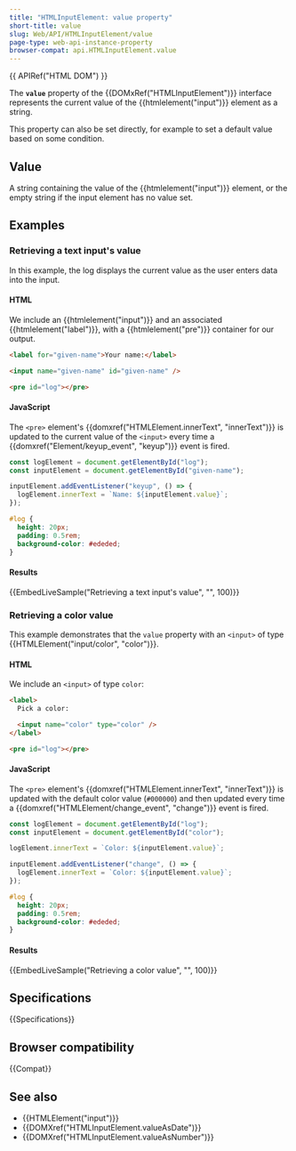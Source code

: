 ```yaml
---
title: "HTMLInputElement: value property"
short-title: value
slug: Web/API/HTMLInputElement/value
page-type: web-api-instance-property
browser-compat: api.HTMLInputElement.value
---
```


{{ APIRef("HTML DOM") }}

The **`value`** property of the {{DOMxRef("HTMLInputElement")}} interface represents the current value of the {{htmlelement("input")}} element as a string.

This property can also be set directly, for example to set a default value based on some condition.

## Value

A string containing the value of the {{htmlelement("input")}} element, or the empty string if the input element has no value set.

## Examples

### Retrieving a text input's value

In this example, the log displays the current value as the user enters data into the input.

#### HTML

We include an {{htmlelement("input")}} and an associated {{htmlelement("label")}}, with a {{htmlelement("pre")}} container for our output.

```html
<label for="given-name">Your name:</label>

<input name="given-name" id="given-name" />

<pre id="log"></pre>
```

#### JavaScript

The `<pre>` element's {{domxref("HTMLElement.innerText", "innerText")}} is updated to the current value of the `<input>` every time a {{domxref("Element/keyup_event", "keyup")}} event is fired.

```js
const logElement = document.getElementById("log");
const inputElement = document.getElementById("given-name");

inputElement.addEventListener("keyup", () => {
  logElement.innerText = `Name: ${inputElement.value}`;
});
```

```css hidden
#log {
  height: 20px;
  padding: 0.5rem;
  background-color: #ededed;
}
```

#### Results

{{EmbedLiveSample("Retrieving a text input's value", "", 100)}}

### Retrieving a color value

This example demonstrates that the `value` property with an `<input>` of type {{HTMLElement("input/color", "color")}}.

#### HTML

We include an `<input>` of type `color`:

```html
<label>
  Pick a color:

  <input name="color" type="color" />
</label>

<pre id="log"></pre>
```

#### JavaScript

The `<pre>` element's {{domxref("HTMLElement.innerText", "innerText")}} is updated with the default color value (`#000000`) and then updated every time a {{domxref("HTMLElement/change_event", "change")}} event is fired.

```js
const logElement = document.getElementById("log");
const inputElement = document.getElementById("color");

logElement.innerText = `Color: ${inputElement.value}`;

inputElement.addEventListener("change", () => {
  logElement.innerText = `Color: ${inputElement.value}`;
});
```

```css hidden
#log {
  height: 20px;
  padding: 0.5rem;
  background-color: #ededed;
}
```

#### Results

{{EmbedLiveSample("Retrieving a color value", "", 100)}}

## Specifications

{{Specifications}}

## Browser compatibility

{{Compat}}

## See also

- {{HTMLElement("input")}}
- {{DOMXref("HTMLInputElement.valueAsDate")}}
- {{DOMXref("HTMLInputElement.valueAsNumber")}}
